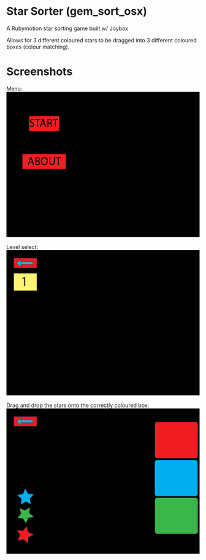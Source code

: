 Star Sorter (gem_sort_osx)
========

A Rubymotion star sorting game built w/ Joybox

Allows for 3 different coloured stars to be dragged into 3 different coloured boxes (colour matching).

Screenshots
========

Menu:
![](https://github.com/RyanonRails/gem_sort/blob/master/screenshots/menu.png?raw=true)

Level select:
![](https://github.com/RyanonRails/gem_sort/blob/master/screenshots/level_select.png?raw=true)

Drag and drop the stars onto the correctly coloured box:
![](https://github.com/RyanonRails/gem_sort/blob/master/screenshots/star_drop.png?raw=true)

